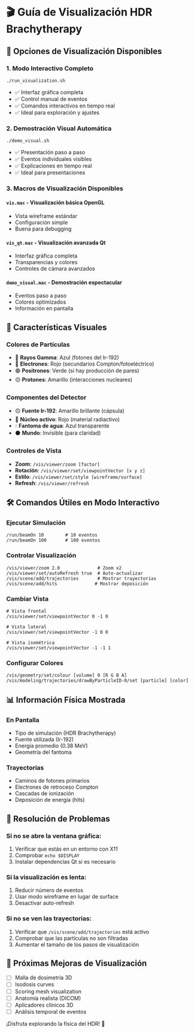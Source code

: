 # 🎬 Guía de Visualización HDR Brachytherapy

## 🚀 Opciones de Visualización Disponibles

### 1. Modo Interactivo Completo
```bash
./run_visualization.sh
```
- ✅ Interfaz gráfica completa
- ✅ Control manual de eventos
- ✅ Comandos interactivos en tiempo real
- ✅ Ideal para exploración y ajustes

### 2. Demostración Visual Automática
```bash
./demo_visual.sh
```
- ✅ Presentación paso a paso
- ✅ Eventos individuales visibles
- ✅ Explicaciones en tiempo real
- ✅ Ideal para presentaciones

### 3. Macros de Visualización Disponibles

#### `vis.mac` - Visualización básica OpenGL
- Vista wireframe estándar
- Configuración simple
- Buena para debugging

#### `vis_qt.mac` - Visualización avanzada Qt
- Interfaz gráfica completa
- Transparencias y colores
- Controles de cámara avanzados

#### `demo_visual.mac` - Demostración espectacular
- Eventos paso a paso
- Colores optimizados
- Información en pantalla

## 🎯 Características Visuales

### Colores de Partículas
- 🔵 **Rayos Gamma**: Azul (fotones del Ir-192)
- 🔴 **Electrones**: Rojo (secundarios Compton/fotoeléctrico)
- 🟢 **Positrones**: Verde (si hay producción de pares)
- 🟡 **Protones**: Amarillo (interacciones nucleares)

### Componentes del Detector
- 🟡 **Fuente Ir-192**: Amarillo brillante (cápsula)
- 🔴 **Núcleo activo**: Rojo (material radiactivo)
- 💧 **Fantoma de agua**: Azul transparente
- ⚫ **Mundo**: Invisible (para claridad)

### Controles de Vista
- **Zoom**: `/vis/viewer/zoom [factor]`
- **Rotación**: `/vis/viewer/set/viewpointVector [x y z]`
- **Estilo**: `/vis/viewer/set/style [wireframe/surface]`
- **Refresh**: `/vis/viewer/refresh`

## 🛠️ Comandos Útiles en Modo Interactivo

### Ejecutar Simulación
```
/run/beamOn 10        # 10 eventos
/run/beamOn 100       # 100 eventos
```

### Controlar Visualización
```
/vis/viewer/zoom 2.0              # Zoom x2
/vis/viewer/set/autoRefresh true  # Auto-actualizar
/vis/scene/add/trajectories       # Mostrar trayectorias
/vis/scene/add/hits              # Mostrar deposición
```

### Cambiar Vista
```
# Vista frontal
/vis/viewer/set/viewpointVector 0 -1 0

# Vista lateral
/vis/viewer/set/viewpointVector -1 0 0

# Vista isométrica
/vis/viewer/set/viewpointVector -1 -1 1
```

### Configurar Colores
```
/vis/geometry/set/colour [volume] 0 [R G B A]
/vis/modeling/trajectories/drawByParticleID-0/set [particle] [color]
```

## 📊 Información Física Mostrada

### En Pantalla
- Tipo de simulación (HDR Brachytherapy)
- Fuente utilizada (Ir-192)
- Energía promedio (0.38 MeV)
- Geometría del fantoma

### Trayectorias
- Caminos de fotones primarios
- Electrones de retroceso Compton
- Cascadas de ionización
- Deposición de energía (hits)

## 🔧 Resolución de Problemas

### Si no se abre la ventana gráfica:
1. Verificar que estás en un entorno con X11
2. Comprobar `echo $DISPLAY`
3. Instalar dependencias Qt si es necesario

### Si la visualización es lenta:
1. Reducir número de eventos
2. Usar modo wireframe en lugar de surface
3. Desactivar auto-refresh

### Si no se ven las trayectorias:
1. Verificar que `/vis/scene/add/trajectories` está activo
2. Comprobar que las partículas no son filtradas
3. Aumentar el tamaño de los pasos de visualización

## 🎯 Próximas Mejoras de Visualización

- [ ] Malla de dosimetría 3D
- [ ] Isodosis curves
- [ ] Scoring mesh visualization
- [ ] Anatomía realista (DICOM)
- [ ] Aplicadores clínicos 3D
- [ ] Análisis temporal de eventos

¡Disfruta explorando la física del HDR! 🚀
